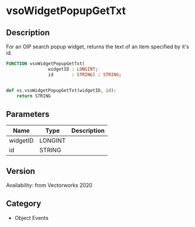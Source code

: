 # vsoWidgetPopupGetTxt

## Description
For an OIP search popup widget, returns the text of an item specified by it's id.

```pascal
FUNCTION vsoWidgetPopupGetTxt(
				widgetID : LONGINT;
				id       : STRING) : STRING;
```

```python

def vs.vsoWidgetPopupGetTxt(widgetID, id):
    return STRING
```

## Parameters
|Name|Type|Description|
|---|---|---|
|widgetID|LONGINT||
|id|STRING||

## Version
Availability: from Vectorworks 2020
## Category
* Object Events

